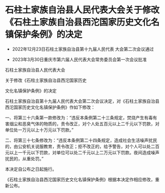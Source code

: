 # 石柱土家族自治县人民代表大会关于修改《石柱土家族自治县西沱国家历史文化名镇保护条例》的决定

- 2022年12月23日石柱土家族自治县第十九届人民代表
  大会第二次会议通过

- 2023年3月30日重庆市第六届人民代表大会常务委员会第一次会议批准

<!-- INFO END -->

石柱土家族自治县人民代表大会

关于修改《石柱土家族自治县西沱国家历史

文化名镇保护条例》的决定

石柱土家族自治县第十九届人民代表大会第二次会议决定，对《石柱土家族自治县西沱国家历史文化名镇保护条例》作如下修改：

一、将第三十六条第一款修改为：“违反本条例第二十三条规定，焚烧产生有毒有害烟尘和恶臭气体的物质的，责令改正，对个人处五百元以上二千元以下罚款，对单位处一万元以上十万元以下罚款。”

二、将第三十七条修改为：“违反本条例第二十四条规定，造成社会生活噪声扰民的，由公安机关说服教育，责令改正；拒不改正的，给予警告，对个人可以处二百元以上一千元以下罚款，对单位可以处二千元以上二万元以下罚款。夜间造成噪声扰民的，从重处罚。”

本决定自公布之日起施行。

《石柱土家族自治县西沱国家历史文化名镇保护条例》根据本决定作相应修改，重新公布。
